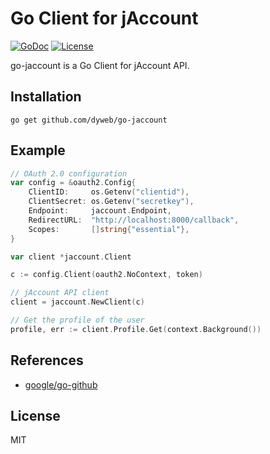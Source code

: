 # Go Client for jAccount

[![GoDoc](https://img.shields.io/static/v1?label=godoc&message=reference&color=blue)](https://pkg.go.dev/github.com/dyweb/go-jaccount)
[![License](https://img.shields.io/github/license/dyweb/go-jaccount)](https://github.com/dyweb/go-jaccount/blob/master/LICENSE)

go-jaccount is a Go Client for jAccount API.

## Installation

```shell
go get github.com/dyweb/go-jaccount
```

## Example

```go
// OAuth 2.0 configuration
var config = &oauth2.Config{
    ClientID:     os.Getenv("clientid"),
    ClientSecret: os.Getenv("secretkey"),
    Endpoint:     jaccount.Endpoint,
    RedirectURL:  "http://localhost:8000/callback",
    Scopes:       []string{"essential"},
}

var client *jaccount.Client

c := config.Client(oauth2.NoContext, token)

// jAccount API client
client = jaccount.NewClient(c)

// Get the profile of the user
profile, err := client.Profile.Get(context.Background())
```

## References

- [google/go-github](https://github.com/google/go-github)

## License

MIT
